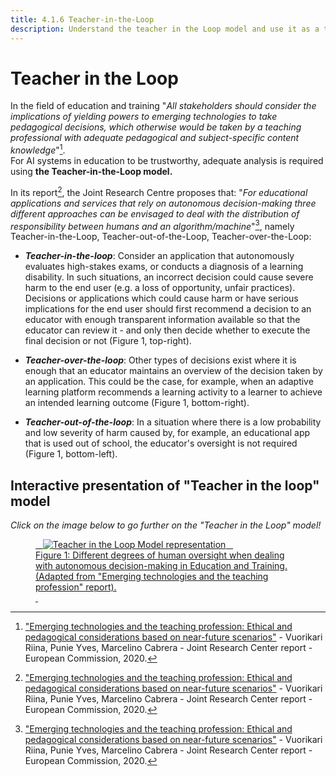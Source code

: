 ```yaml
---
title: 4.1.6 Teacher-in-the-Loop
description: Understand the teacher in the Loop model and use it as a tool to promote “users in control” for AI systems in Education
---
```

# Teacher in the Loop

In the field of education and training "*All stakeholders should consider the implications of yielding powers to emerging technologies to take pedagogical decisions, which otherwise would be taken by a teaching professional with adequate pedagogical and subject-specific content knowledge*"[^1].  
For AI systems in education to be trustworthy, adequate analysis is required using **the Teacher-in-the-Loop model.**

In its report[^1], the Joint Research Centre proposes that: "*For educational applications and services that rely on autonomous decision-making three different approaches can be envisaged to deal with the distribution of responsibility between humans and an algorithm/machine*"[^1], namely Teacher-in-the-Loop, Teacher-out-of-the-Loop, Teacher-over-the-Loop:  

-  ***Teacher-in-the-loop***: Consider an application that autonomously evaluates high-stakes exams, or conducts a diagnosis of a learning disability. In such situations, an incorrect decision could cause severe harm to the end user (e.g. a loss of opportunity, unfair practices). Decisions or applications which could cause harm or have serious implications for the end user should first recommend a decision to an educator with enough transparent information available so that the educator can review it - and only then decide whether to execute the final decision or not (Figure 1, top-right).

-  ***Teacher-over-the-loop***: Other types of decisions exist where it is enough that an educator maintains an overview of the decision taken by an application. This could be the case, for example, when an adaptive learning platform recommends a learning activity to a learner to achieve an intended learning outcome (Figure 1, bottom-right).

-  ***Teacher-out-of-the-loop***: In a situation where there is a low probability and low severity of harm caused by, for example, an educational app that is used out of school, the educator's oversight is not required (Figure 1, bottom-left).

## Interactive presentation of "Teacher in the loop" model
_Click on the image below to go further on the "Teacher in the Loop" model!_

<a href="https://view.genial.ly/6336f61021d012001891e5f2" target="_blank">
<figure> 
  <img src="Images/Teacher-in-the-Loop-EN.jpeg" alt="Teacher in the Loop Model representation" /> 
  <figcaption>Figure 1: Different degrees of human oversight when dealing with autonomous decision-making in Education and Training. (Adapted from "Emerging technologies and the teaching profession" report).</figcaption> 
</figure></a>  

[^1]: ["Emerging technologies and the teaching profession: Ethical and pedagogical considerations based on near-future scenarios"](https://publications.jrc.ec.europa.eu/repository/handle/JRC120183) - Vuorikari Riina, Punie Yves, Marcelino Cabrera - Joint Research Center report - European Commission, 2020.
